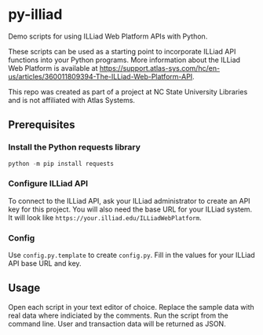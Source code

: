 # py-illiad
Demo scripts for using ILLiad Web Platform APIs with Python.

These scripts can be used as a starting point to incorporate ILLiad API functions into your Python programs. More information about the ILLiad Web Platform is available at https://support.atlas-sys.com/hc/en-us/articles/360011809394-The-ILLiad-Web-Platform-API.

This repo was created as part of a project at NC State University Libraries and is not affiliated with Atlas Systems.

## Prerequisites
### Install the Python requests library
```python
python -m pip install requests
```
### Configure ILLiad API
To connect to the ILLiad API, ask your ILLiad administrator to create an API key for this project. You will also need the base URL for your ILLiad system. It will look like `https://your.illiad.edu/ILLiadWebPlatform`.
### Config
Use `config.py.template` to create `config.py`. Fill in the values for your ILLiad API base URL and key.

## Usage
Open each script in your text editor of choice. Replace the sample data with real data where indiciated by the comments. Run the script from the command line. User and transaction data will be returned as JSON.
